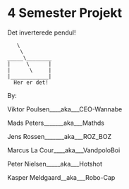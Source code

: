 # 4 Semester Projekt

Det inverterede pendul!

       \ 
	    \ 
	_____\________
	|     \      |
	|      \     |
	|____________|
	  Her er det!
	 
 By:
 
 Viktor Poulsen____aka___CEO-Wannabe
 
 Mads Peters_______aka___Mathds
 
 Jens Rossen_______aka___ROZ_BOZ
 
 Marcus La Cour____aka___VandpoloBoi
 
 Peter Nielsen_____aka___Hotshot
 
 Kasper Meldgaard__aka___Robo-Cap
 